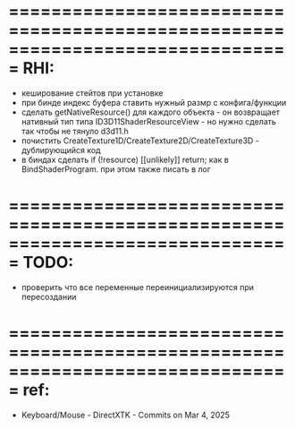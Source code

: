 ﻿===============================================================================
RHI:
===============================================================================
- кеширование стейтов при установке
- при бинде индекс буфера ставить нужный размр с конфига/функции
- сделать getNativeResource() для каждого объекта - он возвращает нативный тип типа ID3D11ShaderResourceView - но нужно сделать так чтобы не тянуло d3d11.h
- почистить CreateTexture1D/CreateTexture2D/CreateTexture3D - дублирующийся код
- в биндах сделать 	if (!resource) [[unlikely]] return; как в BindShaderProgram. при этом также писать в лог

===============================================================================
TODO:
===============================================================================
- проверить что все переменные переинициализируются при пересоздании

===============================================================================
ref:
===============================================================================
- Keyboard/Mouse - DirectXTK - Commits on Mar 4, 2025
